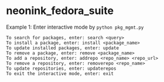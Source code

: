 # neonink_fedora_suite

Example 1: Enter interactive mode by ```python pkg_mgmt.py```
```
To search for packages, enter: search <query>
To install a package, enter: install <package_name>
To update installed packages, enter: update
To remove a package, enter: remove <package_name>
To add a repository, enter: addrepo <repo_name> <repo_url>
To remove a repository, enter: removerepo <repo_name>
To update repositories, enter: updaterepos
To exit the interactive mode, enter: exit
```
